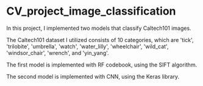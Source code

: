 # CV_project_image_classification

In this project, I implemented two models that classify Caltech101 images.

The Caltech101 dataset I utilized consists of 10 categories, which are 'tick', 'trilobite', 'umbrella', 'watch', 'water_lilly', 'wheelchair', 'wild_cat', 'windsor_chair', 'wrench', and 'yin_yang'.

The first model is implemented with RF codebook, using the SIFT algorithm.

The second model is implemented with CNN, using the Keras library.
